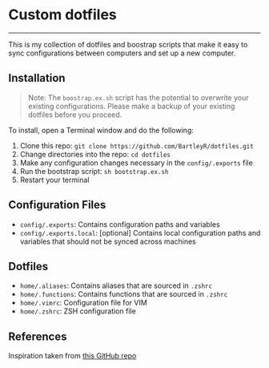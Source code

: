 # Custom dotfiles
<hr/>
This is my collection of dotfiles and boostrap scripts that make it easy to sync configurations between computers and set up a new computer.

## Installation
> Note: The `boostrap.ex.sh` script has the potential to overwrite your existing configurations. Please make a backup of your existing dotfiles before you proceed.

To install, open a Terminal window and do the following:

1. Clone this repo: `git clone https://github.com/BartleyR/dotfiles.git`
2. Change directories into the repo: `cd dotfiles`
3. Make any configuration changes necessary in the `config/.exports` file
4. Run the bootstrap script: `sh bootstrap.ex.sh`
5. Restart your terminal

## Configuration Files
- `config/.exports`: Contains configuration paths and variables
- `config/.exports.local`: [optional] Contains local configuration paths and variables that should not be synced across machines

## Dotfiles
- `home/.aliases`: Contains aliases that are sourced in `.zshrc`
- `home/.functions`: Contains functions that are sourced in `.zshrc`
- `home/.vimrc`: Configuration file for VIM
- `home/.zshrc`: ZSH configuration file

## References
Inspiration taken from [this GitHub repo](https://github.com/ajmalsiddiqui/dotfiles)